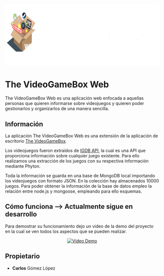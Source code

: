 <h1 align="center">
  <br>
  <img src="./public/images/logo.png" alt="Markdownify" height="200">
</h1>

# The VideoGameBox Web

The VideoGameBox Web es una aplicación web enfocada a aquellas personas que quieren informarse sobre videojuegos y quieren poder gestionarlos y organizarlos de una manera sencilla.

## Información

La aplicación The VideoGameBox Web es una extensión de la aplicación de escritorio [The VideoGameBox](https://github.com/CGLMaster/TheVideoGameBox).

Los videojuegos fueron extraídos de [IGDB API](https://api-docs.igdb.com/#examples), la cual es una API que proporciona información sobre cualquier juego existente. Para ello realizamos una extracción de los juegos con su respectiva información mediante Phyton.

Toda la información se guarda en una base de MongoDB local importando los videojuegos con formato JSON. En la colección hay almacenados 10000 juegos.
Para poder obtener la información de la base de datos empleo la relación entre node.js y mongoose, empleando para ello esquemas.

## Cómo funciona --> Actualmente sigue en desarrollo


Para demostrar su funcionamiento dejo un video de la demo del proyecto en la cual se ven todos los aspectos que se pueden realizar.

<p align="center">
  <a href="https://www.youtube.com/watch?v=tBSbQB7yhEQ">
    <img src="https://img.youtube.com/vi/tBSbQB7yhEQ/0.jpg" alt="Video Demo">
  </a>
</p>

## Propietario

* **Carlos** Gómez López
